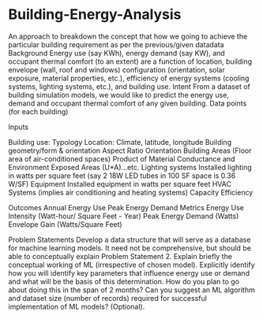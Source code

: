 # Building-Energy-Analysis
An approach to breakdown the concept that how we going to achieve the particular building requirement as per the previous/given datadata
Background
Energy use (say KWh), energy demand (say KW), and occupant thermal comfort (to an extent) are a function of location, building envelope (wall, roof and windows) configuration (orientation, solar exposure, material properties, etc.), efficiency of energy systems (cooling systems, lighting systems, etc.), and building use.
Intent
From a dataset of building simulation models, we would like to predict the energy use, demand and occupant thermal comfort of any given building.
Data points (for each building)

Inputs


Building use: Typology            Location: Climate, latitude, longitude            Building geometry/form & orientation            Aspect Ratio            Orientation            Building Areas (Floor area of air-conditioned spaces)            Product of Material Conductance and Environment Exposed Areas (U*A)...etc.            Lighting systems            Installed lighting in watts per square feet (say 2 18W LED tubes in 100 SF space is 0.36 W/SF)            Equipment          Installed equipment in watts per square feet          HVAC Systems (implies air conditioning and heating systems)            Capacity            Efficiency



Outcomes            Annual Energy Use          Peak Energy Demand
Metrics
Energy Use Intensity (Watt-hour/ Square Feet - Year)
Peak Energy Demand (Watts)
Envelope Gain (Watts/Square Feet)




Problem Statements
Develop a data structure that will serve as a database for machine learning models. It need not be comprehensive, but should be able to conceptually explain Problem Statement 2.
Explain briefly the conceptual working of ML (irrespective of chosen model). Explicitly identify how you will identify key parameters that influence energy use or demand and what will be the basis of this determination.
How do you plan to go about doing this in the span of 2 months?
Can you suggest an ML algorithm and dataset size (number of records) required for successful implementation of ML models? (Optional).
